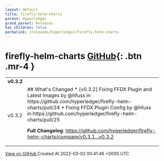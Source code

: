 ```yaml
---
layout: default
title: firefly-helm-charts
parent: Hyperledger
grand_parent: Releases
has_children: false
permalink: /releases/hyperledger/firefly-helm-charts
---
```


# firefly-helm-charts <span class="fs-3 right-align">[GitHub](https://github.com/hyperledger/firefly-helm-charts){: .btn .mr-4 }</span>


<div>
    <table>
        <tr>
            <td colspan="2">
                <b>
                    v0.3.2
                </b>
            </td>
        </tr>
        <tr>
            <td>
                <span class="chip">
                    v0.3.2
                </span>
            </td>
            <td>
                ## What's Changed
* [v0.3.2] Fixing FFDX Plugin and Latest Images by @hfuss in https://github.com/hyperledger/firefly-helm-charts/pull/24
* Fixing FFDX Plugin Config by @hfuss in https://github.com/hyperledger/firefly-helm-charts/pull/25


**Full Changelog**: https://github.com/hyperledger/firefly-helm-charts/compare/v0.3.1...v0.3.2
            </td>
        </tr>
    </table>
    <a href="https://github.com/hyperledger/firefly-helm-charts/releases/tag/v0.3.2" class=".btn">
        View on GitHub
    </a>
    <span class="right-align">
        Created At 2022-03-02 00:41:46 +0000 UTC
    </span>
</div>

